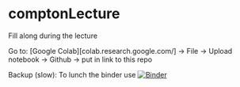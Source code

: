 # comptonLecture
Fill along during the lecture

Go to: [Google Colab][colab.research.google.com/] -> File -> Upload notebook -> Github -> put in link to this repo

Backup (slow):
To lunch the binder use [![Binder](https://mybinder.org/badge_logo.svg)](https://mybinder.org/v2/gh/cipriangal/comptonLecture/HEAD)
